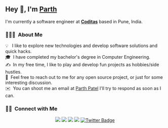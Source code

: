 

<h2>Hey 👋, I'm <a href="https://parth-patel.in/">Parth</a></h2>
<p>I'm currently a software engineer at <strong><a href="https://www.coditas.com/">Coditas</a></strong> based in Pune, India.</p>

### 👨🏻‍💻 &nbsp;About Me</h2>

💡  &nbsp; I like to explore new technologies and develop software solutions and quick hacks.\
🎓 &nbsp;I have completed my bachelor's degree in Computer Engineering. \
✍️ &nbsp;In my free time, I like to play and develop fun projects as hobbies/side hustles.\
💬 &nbsp;Feel free to reach out to me for any open source project, or just for some interesting discussion.\
✉️ &nbsp;You can shoot me an email at [Parth Patel](mailto:pspatel1068@gmail.com) I'll try to respond as soon as I can.

### 🤝🏻 &nbsp;Connect with Me

<p align="center">
<a href="https://www.parth-patel.in"><img src="https://img.shields.io/badge/-pspatel.tech-3423A6?style=flat&logo=Google-Chrome&logoColor=white"/></a>
<a href="https://linkedin.com/in/pspatel1068"><img src="https://img.shields.io/badge/-Parth Patel-0077B5?style=flat&logo=Linkedin&logoColor=white"/></a>
<a href="mailto:pspatel1068@gmail.com"><img src="https://img.shields.io/badge/-pspatel1068-D14836?style=flat&logo=Gmail&logoColor=white"/></a>
<a href="https://instagram.com/pspatel_"><img src="https://img.shields.io/badge/-@pspatel__-E4405F?style=flat&logo=Instagram&logoColor=white"/></a>
<a href="https://twitter.com/P_S_Patel"><img src="https://img.shields.io/badge/-@P__S__Patel-1DA1F2?style=flat&amp;&amp;logo=Twitter&logoColor=white&amp;link=https://twitter.com/P_S_Patel" alt="Twitter Badge"></a> 
</p>
